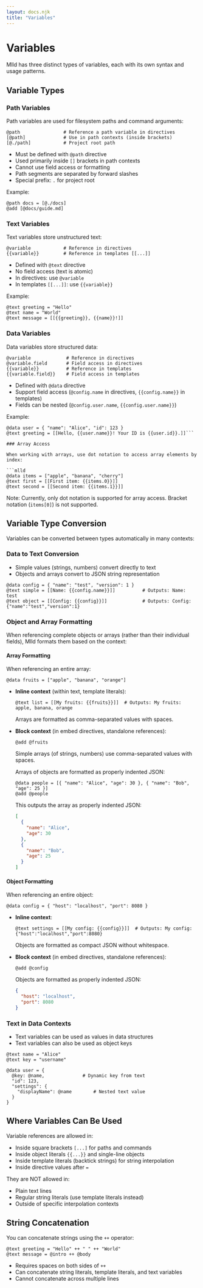 ```yaml
---
layout: docs.njk
title: "Variables"
---
```


# Variables

Mlld has three distinct types of variables, each with its own syntax and usage patterns.

## Variable Types

### Path Variables

Path variables are used for filesystem paths and command arguments:

```mlld
@path                # Reference a path variable in directives
[@path]              # Use in path contexts (inside brackets)
[@./path]            # Project root path
```

- Must be defined with `@path` directive
- Used primarily inside `[]` brackets in path contexts
- Cannot use field access or formatting
- Path segments are separated by forward slashes
- Special prefix: `.` for project root

Example:
```mlld
@path docs = [@./docs]
@add [@docs/guide.md]
```

### Text Variables

Text variables store unstructured text:

```mlld
@variable            # Reference in directives
{{variable}}         # Reference in templates [[...]]
```

- Defined with `@text` directive
- No field access (text is atomic)
- In directives: use `@variable`
- In templates `[[...]]`: use `{{variable}}`

Example:
```mlld
@text greeting = "Hello"
@text name = "World"
@text message = [[{{greeting}}, {{name}}!]]
```

### Data Variables

Data variables store structured data:

```mlld
@variable             # Reference in directives
@variable.field       # Field access in directives
{{variable}}          # Reference in templates
{{variable.field}}    # Field access in templates
```

- Defined with `@data` directive
- Support field access (`@config.name` in directives, `{{config.name}}` in templates)
- Fields can be nested (`@config.user.name`, `{{config.user.name}}`)

Example:
```mlld
@data user = { "name": "Alice", "id": 123 }
@text greeting = [[Hello, {{user.name}}! Your ID is {{user.id}}.]]```

### Array Access

When working with arrays, use dot notation to access array elements by index:

```mlld
@data items = ["apple", "banana", "cherry"]
@text first = [[First item: {{items.0}}]]
@text second = [[Second item: {{items.1}}]]
```

Note: Currently, only dot notation is supported for array access. Bracket notation (`items[0]`) is not supported.

## Variable Type Conversion

Variables can be converted between types automatically in many contexts:

### Data to Text Conversion

- Simple values (strings, numbers) convert directly to text
- Objects and arrays convert to JSON string representation

```mlld
@data config = { "name": "test", "version": 1 }
@text simple = [[Name: {{config.name}}]]          # Outputs: Name: test
@text object = [[Config: {{config}}]]             # Outputs: Config: {"name":"test","version":1}
```

### Object and Array Formatting

When referencing complete objects or arrays (rather than their individual fields), Mlld formats them based on the context:

#### Array Formatting

When referencing an entire array:

```mlld
@data fruits = ["apple", "banana", "orange"]
```

- **Inline context** (within text, template literals):
  ```mlld
  @text list = [[My fruits: {{fruits}}]]  # Outputs: My fruits: apple, banana, orange
  ```
  Arrays are formatted as comma-separated values with spaces.

- **Block context** (in embed directives, standalone references):
  ```mlld
  @add @fruits
  ```
  Simple arrays (of strings, numbers) use comma-separated values with spaces.
  
  Arrays of objects are formatted as properly indented JSON:
  ```mlld
  @data people = [{ "name": "Alice", "age": 30 }, { "name": "Bob", "age": 25 }]
  @add @people
  ```
  This outputs the array as properly indented JSON:
  ```json
  [
    {
      "name": "Alice",
      "age": 30
    },
    {
      "name": "Bob",
      "age": 25
    }
  ]
  ```

#### Object Formatting

When referencing an entire object:

```mlld
@data config = { "host": "localhost", "port": 8080 }
```

- **Inline context**:
  ```mlld
  @text settings = [[My config: {{config}}]]  # Outputs: My config: {"host":"localhost","port":8080}
  ```
  Objects are formatted as compact JSON without whitespace.

- **Block context** (in embed directives, standalone references):
  ```mlld
  @add @config
  ```
  Objects are formatted as properly indented JSON:
  ```json
  {
    "host": "localhost",
    "port": 8080
  }
  ```

### Text in Data Contexts

- Text variables can be used as values in data structures
- Text variables can also be used as object keys

```mlld
@text name = "Alice"
@text key = "username"

@data user = {
  @key: @name,              # Dynamic key from text
  "id": 123,
  "settings": {
    "displayName": @name        # Nested text value
  }
}
```

## Where Variables Can Be Used

Variable references are allowed in:
- Inside square brackets `[...]` for paths and commands
- Inside object literals `{{...}}` and single-line objects
- Inside template literals (backtick strings) for string interpolation
- Inside directive values after `=`

They are NOT allowed in:
- Plain text lines
- Regular string literals (use template literals instead)
- Outside of specific interpolation contexts

## String Concatenation

You can concatenate strings using the `++` operator:

```mlld
@text greeting = "Hello" ++ " " ++ "World"
@text message = @intro ++ @body
```

- Requires spaces on both sides of `++`
- Can concatenate string literals, template literals, and text variables
- Cannot concatenate across multiple lines
